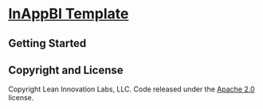 # [InAppBI Template](http://www.inappbi.com)


## Getting Started


## Copyright and License
Copyright Lean Innovation Labs, LLC. Code released under the [Apache 2.0](https://github.com/sthalluri/greywrapper/LICENSE) license.
